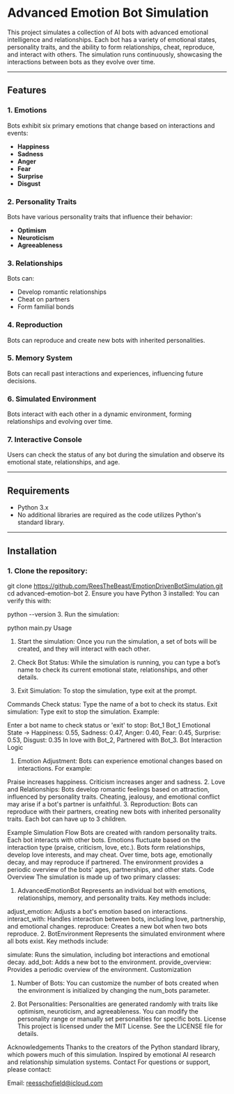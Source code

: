 # Advanced Emotion Bot Simulation

This project simulates a collection of AI bots with advanced emotional intelligence and relationships. Each bot has a variety of emotional states, personality traits, and the ability to form relationships, cheat, reproduce, and interact with others. The simulation runs continuously, showcasing the interactions between bots as they evolve over time.

---

## Features

### 1. Emotions
Bots exhibit six primary emotions that change based on interactions and events:
- **Happiness**
- **Sadness**
- **Anger**
- **Fear**
- **Surprise**
- **Disgust**

### 2. Personality Traits
Bots have various personality traits that influence their behavior:
- **Optimism**
- **Neuroticism**
- **Agreeableness**

### 3. Relationships
Bots can:
- Develop romantic relationships
- Cheat on partners
- Form familial bonds

### 4. Reproduction
Bots can reproduce and create new bots with inherited personalities.

### 5. Memory System
Bots can recall past interactions and experiences, influencing future decisions.

### 6. Simulated Environment
Bots interact with each other in a dynamic environment, forming relationships and evolving over time.

### 7. Interactive Console
Users can check the status of any bot during the simulation and observe its emotional state, relationships, and age.

---

## Requirements

- Python 3.x
- No additional libraries are required as the code utilizes Python's standard library.

---

## Installation

### 1. Clone the repository:

git clone https://github.com/ReesTheBeast/EmotionDrivenBotSimulation.git
cd advanced-emotion-bot
2. Ensure you have Python 3 installed:
You can verify this with:


python --version
3. Run the simulation:

python main.py
Usage
1. Start the simulation:
Once you run the simulation, a set of bots will be created, and they will interact with each other.

2. Check Bot Status:
While the simulation is running, you can type a bot’s name to check its current emotional state, relationships, and other details.

3. Exit Simulation:
To stop the simulation, type exit at the prompt.

Commands
Check status: Type the name of a bot to check its status.
Exit simulation: Type exit to stop the simulation.
Example:

Enter a bot name to check status or 'exit' to stop: Bot_1
Bot_1 Emotional State -> Happiness: 0.55, Sadness: 0.47, Anger: 0.40, Fear: 0.45, Surprise: 0.53, Disgust: 0.35
In love with Bot_2, Partnered with Bot_3.
Bot Interaction Logic
1. Emotion Adjustment:
Bots can experience emotional changes based on interactions. For example:

Praise increases happiness.
Criticism increases anger and sadness.
2. Love and Relationships:
Bots develop romantic feelings based on attraction, influenced by personality traits.
Cheating, jealousy, and emotional conflict may arise if a bot's partner is unfaithful.
3. Reproduction:
Bots can reproduce with their partners, creating new bots with inherited personality traits. Each bot can have up to 3 children.

Example Simulation Flow
Bots are created with random personality traits.
Each bot interacts with other bots.
Emotions fluctuate based on the interaction type (praise, criticism, love, etc.).
Bots form relationships, develop love interests, and may cheat.
Over time, bots age, emotionally decay, and may reproduce if partnered.
The environment provides a periodic overview of the bots' ages, partnerships, and other stats.
Code Overview
The simulation is made up of two primary classes:

1. AdvancedEmotionBot
Represents an individual bot with emotions, relationships, memory, and personality traits. Key methods include:

adjust_emotion: Adjusts a bot's emotion based on interactions.
interact_with: Handles interaction between bots, including love, partnership, and emotional changes.
reproduce: Creates a new bot when two bots reproduce.
2. BotEnvironment
Represents the simulated environment where all bots exist. Key methods include:

simulate: Runs the simulation, including bot interactions and emotional decay.
add_bot: Adds a new bot to the environment.
provide_overview: Provides a periodic overview of the environment.
Customization
1. Number of Bots:
You can customize the number of bots created when the environment is initialized by changing the num_bots parameter.

2. Bot Personalities:
Personalities are generated randomly with traits like optimism, neuroticism, and agreeableness.
You can modify the personality range or manually set personalities for specific bots.
License
This project is licensed under the MIT License. See the LICENSE file for details.

Acknowledgements
Thanks to the creators of the Python standard library, which powers much of this simulation.
Inspired by emotional AI research and relationship simulation systems.
Contact
For questions or support, please contact:

Email: reesschofield@icloud.com
